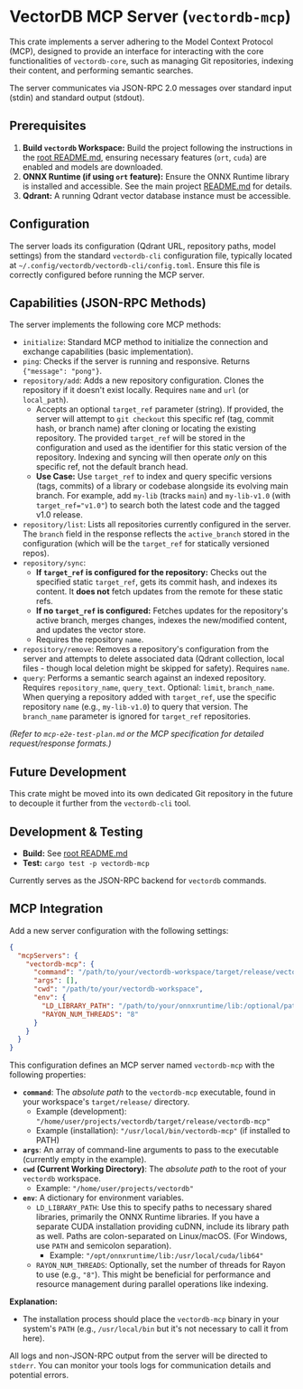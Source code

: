 # VectorDB MCP Server (`vectordb-mcp`)

This crate implements a server adhering to the Model Context Protocol (MCP), designed to provide an interface for interacting with the core functionalities of `vectordb-core`, such as managing Git repositories, indexing their content, and performing semantic searches.

The server communicates via JSON-RPC 2.0 messages over standard input (stdin) and standard output (stdout).

## Prerequisites

1.  **Build `vectordb` Workspace:** Build the project following the instructions in the [root README.md](../../README.md), ensuring necessary features (`ort`, `cuda`) are enabled and models are downloaded.
2.  **ONNX Runtime (if using `ort` feature):** Ensure the ONNX Runtime library is installed and accessible. See the main project [README.md](../../README.md) for details.
3.  **Qdrant:** A running Qdrant vector database instance must be accessible.

## Configuration

The server loads its configuration (Qdrant URL, repository paths, model settings) from the standard `vectordb-cli` configuration file, typically located at `~/.config/vectordb/vectordb-cli/config.toml`. Ensure this file is correctly configured before running the MCP server.

## Capabilities (JSON-RPC Methods)

The server implements the following core MCP methods:

*   `initialize`: Standard MCP method to initialize the connection and exchange capabilities (basic implementation).
*   `ping`: Checks if the server is running and responsive. Returns `{"message": "pong"}`.
*   `repository/add`: Adds a new repository configuration. Clones the repository if it doesn't exist locally. Requires `name` and `url` (or `local_path`).
    *   Accepts an optional `target_ref` parameter (string). If provided, the server will attempt to `git checkout` this specific ref (tag, commit hash, or branch name) after cloning or locating the existing repository. The provided `target_ref` will be stored in the configuration and used as the identifier for this static version of the repository. Indexing and syncing will then operate *only* on this specific ref, not the default branch head.
    *   **Use Case:** Use `target_ref` to index and query specific versions (tags, commits) of a library or codebase alongside its evolving main branch. For example, add `my-lib` (tracks `main`) and `my-lib-v1.0` (with `target_ref="v1.0"`) to search both the latest code and the tagged v1.0 release.
*   `repository/list`: Lists all repositories currently configured in the server. The `branch` field in the response reflects the `active_branch` stored in the configuration (which will be the `target_ref` for statically versioned repos).
*   `repository/sync`:
    *   **If `target_ref` is configured for the repository:** Checks out the specified static `target_ref`, gets its commit hash, and indexes its content. It **does not** fetch updates from the remote for these static refs.
    *   **If no `target_ref` is configured:** Fetches updates for the repository's active branch, merges changes, indexes the new/modified content, and updates the vector store.
    *   Requires the repository `name`.
*   `repository/remove`: Removes a repository's configuration from the server and attempts to delete associated data (Qdrant collection, local files - though local deletion might be skipped for safety). Requires `name`.
*   `query`: Performs a semantic search against an indexed repository. Requires `repository_name`, `query_text`. Optional: `limit`, `branch_name`. When querying a repository added with `target_ref`, use the specific repository `name` (e.g., `my-lib-v1.0`) to query that version. The `branch_name` parameter is ignored for `target_ref` repositories.

*(Refer to `mcp-e2e-test-plan.md` or the MCP specification for detailed request/response formats.)*

## Future Development

This crate might be moved into its own dedicated Git repository in the future to decouple it further from the `vectordb-cli` tool.

## Development & Testing

*   **Build:** See [root README.md](../../README.md)
*   **Test:** `cargo test -p vectordb-mcp` 

Currently serves as the JSON-RPC backend for `vectordb` commands.

## MCP Integration

Add a new server configuration with the following settings:

```json
{
  "mcpServers": {
    "vectordb-mcp": {
      "command": "/path/to/your/vectordb-workspace/target/release/vectordb-mcp",
      "args": [],
      "cwd": "/path/to/your/vectordb-workspace",
      "env": {
        "LD_LIBRARY_PATH": "/path/to/your/onnxruntime/lib:/optional/path/to/cuda/lib64",
        "RAYON_NUM_THREADS": "8"
      }
    }
  }
}
```

This configuration defines an MCP server named `vectordb-mcp` with the following properties:

*   **`command`**: The *absolute path* to the `vectordb-mcp` executable, found in your workspace's `target/release/` directory.
    *   Example (development): `"/home/user/projects/vectordb/target/release/vectordb-mcp"`
    *   Example (installation): `"/usr/local/bin/vectordb-mcp"` (if installed to PATH)
*   **`args`**: An array of command-line arguments to pass to the executable (currently empty in the example).
*   **`cwd` (Current Working Directory)**: The *absolute path* to the root of your `vectordb` workspace.
    *   Example: `"/home/user/projects/vectordb"`
*   **`env`**: A dictionary for environment variables. 
    *   `LD_LIBRARY_PATH`: Use this to specify paths to necessary shared libraries, primarily the ONNX Runtime libraries. If you have a separate CUDA installation providing cuDNN, include its library path as well. Paths are colon-separated on Linux/macOS. (For Windows, use `PATH` and semicolon separation).
        *   Example: `"/opt/onnxruntime/lib:/usr/local/cuda/lib64"`
    *   `RAYON_NUM_THREADS`: Optionally, set the number of threads for Rayon to use (e.g., `"8"`). This might be beneficial for performance and resource management during parallel operations like indexing.

**Explanation:**

*   The installation process should place the `vectordb-mcp` binary in your system's `PATH` (e.g., `/usr/local/bin` but it's not necessary to call it from here).

All logs and non-JSON-RPC output from the server will be directed to `stderr`. You can monitor your tools logs for communication details and potential errors.
